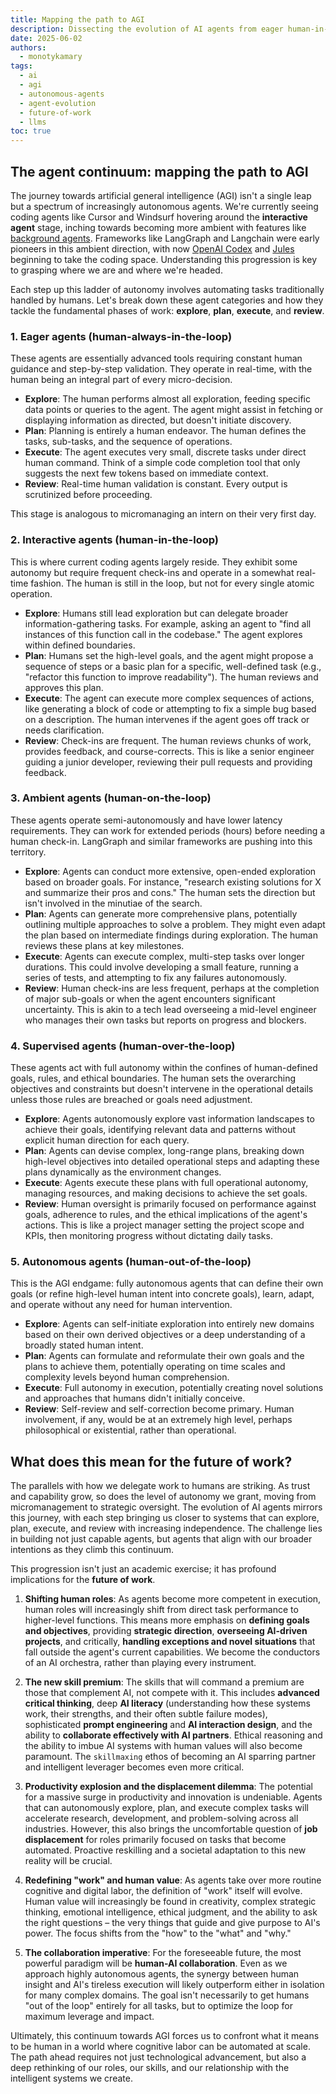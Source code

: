```yaml
---
title: Mapping the path to AGI
description: Dissecting the evolution of AI agents from eager human-in-the-loop systems to fully autonomous entities, and how each stage automates the core tasks of exploration, planning, execution, and review.
date: 2025-06-02
authors:
  - monotykamary
tags:
  - ai
  - agi
  - autonomous-agents
  - agent-evolution
  - future-of-work
  - llms
toc: true
---
```


## The agent continuum: mapping the path to AGI

The journey towards artificial general intelligence (AGI) isn't a single leap but a spectrum of increasingly autonomous agents. We're currently seeing coding agents like Cursor and Windsurf hovering around the **interactive agent** stage, inching towards becoming more ambient with features like [background agents](https://docs.cursor.com/background-agent). Frameworks like LangGraph and Langchain were early pioneers in this ambient direction, with now [OpenAI Codex](https://openai.com/codex/) and [Jules](https://jules.google.com/) beginning to take the coding space. Understanding this progression is key to grasping where we are and where we're headed.

Each step up this ladder of autonomy involves automating tasks traditionally handled by humans. Let's break down these agent categories and how they tackle the fundamental phases of work: **explore**, **plan**, **execute**, and **review**.

### 1. Eager agents (human-always-in-the-loop)

These agents are essentially advanced tools requiring constant human guidance and step-by-step validation. They operate in real-time, with the human being an integral part of every micro-decision.

*   **Explore**: The human performs almost all exploration, feeding specific data points or queries to the agent. The agent might assist in fetching or displaying information as directed, but doesn't initiate discovery.
*   **Plan**: Planning is entirely a human endeavor. The human defines the tasks, sub-tasks, and the sequence of operations.
*   **Execute**: The agent executes very small, discrete tasks under direct human command. Think of a simple code completion tool that only suggests the next few tokens based on immediate context.
*   **Review**: Real-time human validation is constant. Every output is scrutinized before proceeding.

This stage is analogous to micromanaging an intern on their very first day.

### 2. Interactive agents (human-in-the-loop)

This is where current coding agents largely reside. They exhibit some autonomy but require frequent check-ins and operate in a somewhat real-time fashion. The human is still in the loop, but not for every single atomic operation.

*   **Explore**: Humans still lead exploration but can delegate broader information-gathering tasks. For example, asking an agent to "find all instances of this function call in the codebase." The agent explores within defined boundaries.
*   **Plan**: Humans set the high-level goals, and the agent might propose a sequence of steps or a basic plan for a specific, well-defined task (e.g., "refactor this function to improve readability"). The human reviews and approves this plan.
*   **Execute**: The agent can execute more complex sequences of actions, like generating a block of code or attempting to fix a simple bug based on a description. The human intervenes if the agent goes off track or needs clarification.
*   **Review**: Check-ins are frequent. The human reviews chunks of work, provides feedback, and course-corrects. This is like a senior engineer guiding a junior developer, reviewing their pull requests and providing feedback.

### 3. Ambient agents (human-on-the-loop)

These agents operate semi-autonomously and have lower latency requirements. They can work for extended periods (hours) before needing a human check-in. LangGraph and similar frameworks are pushing into this territory.

*   **Explore**: Agents can conduct more extensive, open-ended exploration based on broader goals. For instance, "research existing solutions for X and summarize their pros and cons." The human sets the direction but isn't involved in the minutiae of the search.
*   **Plan**: Agents can generate more comprehensive plans, potentially outlining multiple approaches to solve a problem. They might even adapt the plan based on intermediate findings during exploration. The human reviews these plans at key milestones.
*   **Execute**: Agents can execute complex, multi-step tasks over longer durations. This could involve developing a small feature, running a series of tests, and attempting to fix any failures autonomously.
*   **Review**: Human check-ins are less frequent, perhaps at the completion of major sub-goals or when the agent encounters significant uncertainty. This is akin to a tech lead overseeing a mid-level engineer who manages their own tasks but reports on progress and blockers.

### 4. Supervised agents (human-over-the-loop)

These agents act with full autonomy within the confines of human-defined goals, rules, and ethical boundaries. The human sets the overarching objectives and constraints but doesn't intervene in the operational details unless those rules are breached or goals need adjustment.

*   **Explore**: Agents autonomously explore vast information landscapes to achieve their goals, identifying relevant data and patterns without explicit human direction for each query.
*   **Plan**: Agents can devise complex, long-range plans, breaking down high-level objectives into detailed operational steps and adapting these plans dynamically as the environment changes.
*   **Execute**: Agents execute these plans with full operational autonomy, managing resources, and making decisions to achieve the set goals.
*   **Review**: Human oversight is primarily focused on performance against goals, adherence to rules, and the ethical implications of the agent's actions. This is like a project manager setting the project scope and KPIs, then monitoring progress without dictating daily tasks.

### 5. Autonomous agents (human-out-of-the-loop)

This is the AGI endgame: fully autonomous agents that can define their own goals (or refine high-level human intent into concrete goals), learn, adapt, and operate without any need for human intervention.

*   **Explore**: Agents can self-initiate exploration into entirely new domains based on their own derived objectives or a deep understanding of a broadly stated human intent.
*   **Plan**: Agents can formulate and reformulate their own goals and the plans to achieve them, potentially operating on time scales and complexity levels beyond human comprehension.
*   **Execute**: Full autonomy in execution, potentially creating novel solutions and approaches that humans didn't initially conceive.
*   **Review**: Self-review and self-correction become primary. Human involvement, if any, would be at an extremely high level, perhaps philosophical or existential, rather than operational.

## What does this mean for the future of work?

The parallels with how we delegate work to humans are striking. As trust and capability grow, so does the level of autonomy we grant, moving from micromanagement to strategic oversight. The evolution of AI agents mirrors this journey, with each step bringing us closer to systems that can explore, plan, execute, and review with increasing independence. The challenge lies in building not just capable agents, but agents that align with our broader intentions as they climb this continuum.

This progression isn't just an academic exercise; it has profound implications for the **future of work**.

1.  **Shifting human roles**: As agents become more competent in execution, human roles will increasingly shift from direct task performance to higher-level functions. This means more emphasis on **defining goals and objectives**, providing **strategic direction**, **overseeing AI-driven projects**, and critically, **handling exceptions and novel situations** that fall outside the agent's current capabilities. We become the conductors of an AI orchestra, rather than playing every instrument.

2.  **The new skill premium**: The skills that will command a premium are those that complement AI, not compete with it. This includes **advanced critical thinking**, deep **AI literacy** (understanding how these systems work, their strengths, and their often subtle failure modes), sophisticated **prompt engineering** and **AI interaction design**, and the ability to **collaborate effectively with AI partners**. Ethical reasoning and the ability to imbue AI systems with human values will also become paramount. The `skillmaxing` ethos of becoming an AI sparring partner and intelligent leverager becomes even more critical.

3.  **Productivity explosion and the displacement dilemma**: The potential for a massive surge in productivity and innovation is undeniable. Agents that can autonomously explore, plan, and execute complex tasks will accelerate research, development, and problem-solving across all industries. However, this also brings the uncomfortable question of **job displacement** for roles primarily focused on tasks that become automated. Proactive reskilling and a societal adaptation to this new reality will be crucial.

4.  **Redefining "work" and human value**: As agents take over more routine cognitive and digital labor, the definition of "work" itself will evolve. Human value will increasingly be found in creativity, complex strategic thinking, emotional intelligence, ethical judgment, and the ability to ask the right questions – the very things that guide and give purpose to AI's power. The focus shifts from the "how" to the "what" and "why."

5.  **The collaboration imperative**: For the foreseeable future, the most powerful paradigm will be **human-AI collaboration**. Even as we approach highly autonomous agents, the synergy between human insight and AI's tireless execution will likely outperform either in isolation for many complex domains. The goal isn't necessarily to get humans "out of the loop" entirely for all tasks, but to optimize the loop for maximum leverage and impact.

Ultimately, this continuum towards AGI forces us to confront what it means to be human in a world where cognitive labor can be automated at scale. The path ahead requires not just technological advancement, but also a deep rethinking of our roles, our skills, and our relationship with the intelligent systems we create.
